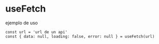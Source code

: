 # useFetch

ejemplo de uso

```
const url = 'url de un api'
const { data: null, loading: false, error: null } = useFetch(url)
```

